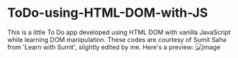 # ToDo-using-HTML-DOM-with-JS
This is a little To Do app developed using HTML DOM with vanilla JavaScript while learning DOM manipulation. These codes are courtesy of Sumit Saha from 'Learn with Sumit', slightly edited by me.
Here's a preview:
![image](https://github.com/arBishal/ToDo-using-HTML-DOM-with-JS/assets/48941190/a699d422-13f6-4e9e-9721-d77f307fa893)
